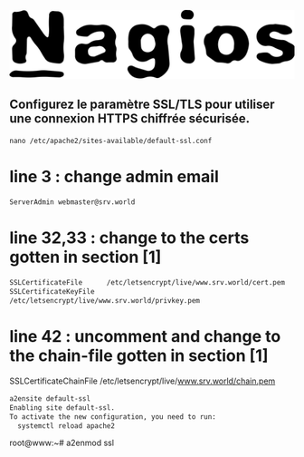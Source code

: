 <a name="Installation_NRPE_4.1.0-server.md"></a>
![Nagios](./images/nagios.png)

## Configurez le paramètre SSL/TLS pour utiliser une connexion HTTPS chiffrée sécurisée.

```
nano /etc/apache2/sites-available/default-ssl.conf
```
# line 3 : change admin email
```
ServerAdmin webmaster@srv.world
```
# line 32,33 : change to the certs gotten in section [1]
```
SSLCertificateFile      /etc/letsencrypt/live/www.srv.world/cert.pem
SSLCertificateKeyFile   /etc/letsencrypt/live/www.srv.world/privkey.pem
```
# line 42 : uncomment and change to the chain-file gotten in section [1]
SSLCertificateChainFile /etc/letsencrypt/live/www.srv.world/chain.pem
```
a2ensite default-ssl
Enabling site default-ssl.
To activate the new configuration, you need to run:
  systemctl reload apache2
```
root@www:~# a2enmod ssl
